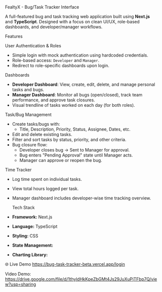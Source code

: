 FealtyX - Bug/Task Tracker Interface

A full-featured bug and task tracking web application built using **Next.js** and **TypeScript**. Designed with a focus on clean UI/UX, role-based dashboards, and developer/manager workflows.

Features

User Authentication & Roles
- Simple login with mock authentication using hardcoded credentials.
- Role-based access: `Developer` and `Manager`.
- Redirect to role-specific dashboards upon login.

Dashboards
- **Developer Dashboard**: View, create, edit, delete, and manage personal tasks and bugs.
- **Manager Dashboard**: Monitor all bugs (open/closed), track team performance, and approve task closures.
- Visual trendline of tasks worked on each day (for both roles).

 Task/Bug Management
- Create tasks/bugs with:
  - Title, Description, Priority, Status, Assignee, Dates, etc.
- Edit and delete existing tasks.
- Filter and sort tasks by status, priority, and other criteria.
- Bug closure flow:
  - Developer closes bug → Sent to Manager for approval.
  - Bug enters "Pending Approval" state until Manager acts.
  - Manager can approve or reopen the bug.

 Time Tracker
- Log time spent on individual tasks.
- View total hours logged per task.
- Manager dashboard includes developer-wise time tracking overview.

  Tech Stack
- **Framework:** Next.js 
- **Language:** TypeScript
- **Styling:** CSS 
- **State Management:** 
- **Charting Library:** 

 🌐 Live Demo
 https://bug-task-tracker-beta.vercel.app/login
 
 Video Demo:
 https://drive.google.com/file/d/1thyldHkKpeZbGMt4Js29JuXuPjTFbp7Q/view?usp=sharing